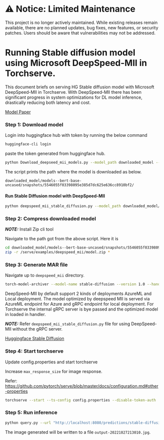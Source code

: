# ⚠️ Notice: Limited Maintenance

This project is no longer actively maintained. While existing releases remain available, there are no planned updates, bug fixes, new features, or security patches. Users should be aware that vulnerabilities may not be addressed.

# Running Stable diffusion model using Microsoft DeepSpeed-MII in Torchserve.

This document briefs on serving HG Stable diffusion model with Microsoft DeepSpeed-MII in Torchserve. With DeepSpeed-MII there has been significant progress in system optimizations for DL model inference, drastically reducing both latency and cost.

[Model Paper](https://arxiv.org/abs/2112.10752)

### Step 1: Download model

Login into huggingface hub with token by running the below command

```bash
huggingface-cli login
```

paste the token generated from huggingface hub.

```bash
python Download_deepseed_mii_models.py --model_path downloaded_model --model_name CompVis/stable-diffusion-v1-4 --revision main
```

The script prints the path where the model is downloaded as below.

`downloaded_model/models--bert-base-uncased/snapshots/5546055f03398095e385d7dc625e636cc8910bf2/`

#### Run Stable Diffusion model with DeepSpeed-MII

```bash
python deepspeed_mii_stable_diffusion.py --model_path downloaded_model/models--bert-base-uncased/snapshots/5546055f03398095e385d7dc625e636cc8910bf2/ --prompt "a dog chaing a cat"
```

### Step 2: Compress downloaded model

**_NOTE:_** Install Zip cli tool

Navigate to the path got from the above script. Here it is

```bash
cd downloaded_model/models--bert-base-uncased/snapshots/5546055f03398095e385d7dc625e636cc8910bf2/
zip -r /serve/examples/deepspeed_mii/model.zip *
```

### Step 3: Generate MAR file

Navigate up to `deepspeed_mii` directory.

```bash
torch-model-archiver --model-name stable-diffusion --version 1.0 --handler DeepSpeed_mii_handler.py --extra-files model.zip -r requirements.txt
```

DeepSpeed-MII by default support 2 kinds of deployments AzureML and Local deployment. The model optimized by deepspeed MII is served via AzureML endpoint for Azure and gRPC endpoint for local deployment. For Torchserve the internal gRPC server is bye passed and the optimized model in loaded in handler.

**_NOTE:_** Refer `deepspeed_mii_stable_diffusion.py` file for using DeepSpeed-MII without the gRPC server.

[Huggingface Stable Diffusion](https://huggingface.co/blog/stable_diffusion)

### Step 4: Start torchserve

Update config.properties and start torchserve

Increase `max_response_size` for image response.

Refer: https://github.com/pytorch/serve/blob/master/docs/configuration.md#other-properties

```bash
torchserve --start --ts-config config.properties --disable-token-auth  --enable-model-api
```

### Step 5: Run inference

```bash
python query.py --url "http://localhost:8080/predictions/stable-diffusion" --prompt "a photo of an astronaut riding a horse on mars"
```

The image generated will be written to a file `output-20221027213010.jpg`.
